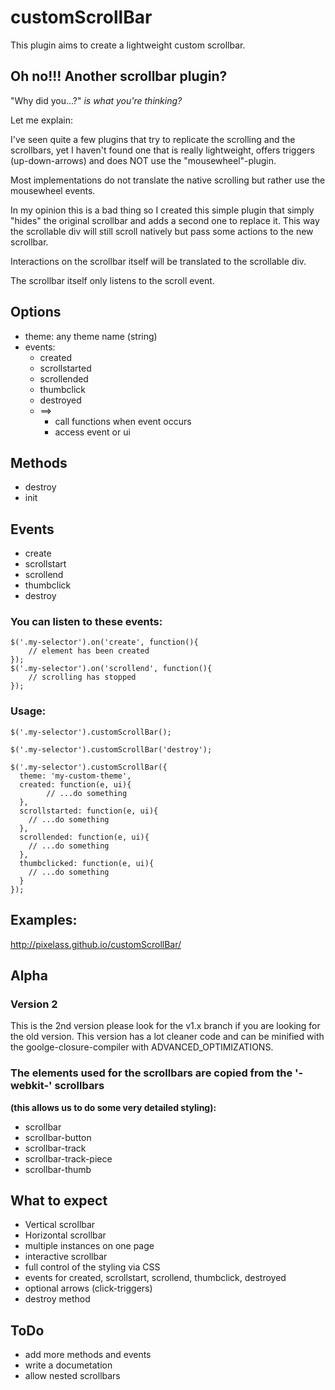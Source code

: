 # customScrollBar

This plugin aims to create a lightweight custom scrollbar.

## Oh no!!! Another scrollbar plugin?

"Why did you...?" *is what you're thinking?*

Let me explain:

I've seen quite a few plugins that try to replicate the scrolling and
the scrollbars, yet I haven't found one that is really lightweight,
offers triggers (up-down-arrows) and does NOT use the
"mousewheel"-plugin.

Most implementations do not translate the native scrolling but rather
use the mousewheel events.

In my opinion this is a bad thing so I created this simple plugin
that simply "hides" the original scrollbar and adds a second one to
replace it. This way the scrollable div will still scroll natively but
pass some actions to the new scrollbar.

Interactions on the scrollbar itself will be translated to the
scrollable div.

The scrollbar itself only listens to the scroll event.

## Options
* theme: any theme name (string)
* events:
    * created
    * scrollstarted
    * scrollended
    * thumbclick
    * destroyed
    * ==>
        * call functions when event occurs
        * access event or ui

## Methods
* destroy
* init

## Events
* create
* scrollstart
* scrollend
* thumbclick
* destroy

### You can listen to these events:

    $('.my-selector').on('create', function(){
        // element has been created
    });
    $('.my-selector').on('scrollend', function(){
        // scrolling has stopped
    });


### Usage:
    $('.my-selector').customScrollBar();

    $('.my-selector').customScrollBar('destroy');

    $('.my-selector').customScrollBar({
      theme: 'my-custom-theme',
      created: function(e, ui){
            // ...do something
      },
      scrollstarted: function(e, ui){
        // ...do something
      },
      scrollended: function(e, ui){
        // ...do something
      },
      thumbclicked: function(e, ui){
        // ...do something
      }
    });


## Examples:

http://pixelass.github.io/customScrollBar/

## Alpha
### Version 2

This is the 2nd version please look for the v1.x branch if you are looking for the old version.
This version has a lot cleaner code and can be minified with the goolge-closure-compiler with ADVANCED_OPTIMIZATIONS.

### The elements used for the scrollbars are copied from the '-webkit-' scrollbars
**(this allows us to do some very detailed styling):**

* scrollbar
* scrollbar-button
* scrollbar-track
* scrollbar-track-piece
* scrollbar-thumb

## What to expect

* Vertical scrollbar
* Horizontal scrollbar
* multiple instances on one page
* interactive scrollbar
* full control of the styling via CSS
* events for created, scrollstart, scrollend, thumbclick, destroyed
* optional arrows (click-triggers)
* destroy method

## ToDo

* add more methods and events
* write a documetation
* allow nested scrollbars
